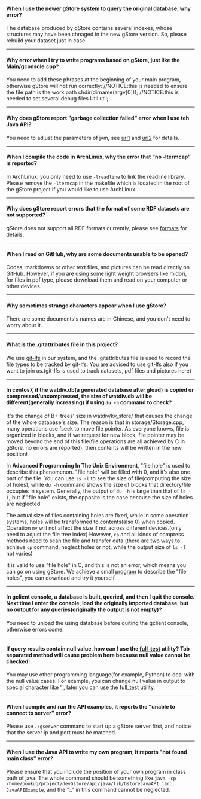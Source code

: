 #### When I use the newer gStore system to query the original database, why error?

The database produced by gStore contains several indexes, whose structures may have been chnaged in the new gStore version. So, please rebuild your dataset just in case.

- - -

#### Why error when I try to write programs based on gStore, just like the Main/gconsole.cpp?

You need to add these phrases at the beginning of your main program, otherwise gStore will not run correctly:
	//NOTICE:this is needed to ensure the file path is the work path
	chdir(dirname(argv[0]));
	//NOTICE:this is needed to set several debug files
    Util util;

- - -

#### Why does gStore report "garbage collection failed" error when I use teh Java API?

You need to adjust the parameters of jvm, see [url1](http://www.cnblogs.com/edwardlauxh/archive/2010/04/25/1918603.html) and [url2](http://www.cnblogs.com/redcreen/archive/2011/05/04/2037057.html) for details.

- - -

#### When I compile the code in ArchLinux, why the error that "no -ltermcap" is reported?

In ArchLinux, you only need to use `-lreadline` to link the readline library. Please remove the `-ltermcap` in the makefile which is located in the root of the gStore project if you would like to use ArchLinux.

- - -

#### Why does gStore report errors that the format of some RDF datasets are not supported?

gStore does not support all RDF formats currently, please see [formats](../test/format_question.txt) for details.

- - -

#### When I read on GitHub, why are some documents unable to be opened?

Codes, markdowns or other text files, and pictures can be read directly on GitHub. However, if you are using some light weight browsers like midori, for files in pdf type, please download them and read on your computer or other devices.

- - -

#### Why sometimes strange characters appear when I use gStore?

There are some documents's names are in Chinese, and you don't need to worry about it.

- - -

#### What is the .gitattributes file in this project?

We use [git-lfs](https://github.com/github/git-lfs) in our system, and the .gitattributes file is used to record the file types to be tracked by git-lfs. You are advised to use git-lfs also if you want to join us.(git-lfs is used to track datasets, pdf files and pictures here)

- - -

#### In centos7, if the watdiv.db(a generated database after gload) is copied or compressed/uncompressed, the size of watdiv.db will be different(generally increasing) if using `du -h` command to check?

It's the change of B+-trees' size in watdiv/kv_store/ that causes the change of the whole database's size. The reason is that in storage/Storage.cpp, many operations use fseek to move file pointer. As everyone knows, file is organized in blocks, and if we request for new block, file pointer may be moved beyond the end of this file(file operations are all achieved by C in gStore, no errors are reported), then contents will be written in the new position!

In **Advanced Programming In The Unix Environment**, "file hole" is used to describe this phenomenon. "file hole" will be filled with 0, and it's also one part of the file. You can use `ls -l` to see the size of file(computing the size of holes), while `du -h` command shows the size of blocks that directory/file occupies in system. Generally, the output of `du -h` is large than that of `ls -l`, but if "file hole" exists, the opposite is the case because the size of holes are neglected.

The actual size of files containing holes are fixed, while in some operation systems, holes will be transformed to contents(also 0) when copied. Operation `mv` will not affect the size if not across different devices.(only need to adjust the file tree index) However, `cp` and all kinds of compress methods need to scan the file and transfer data.(there are two ways to achieve `cp` command, neglect holes or not, while the output size of `ls -l` not varies)

It is valid to use "file hole" in C, and this is not an error, which means you can go on using gStore. We achieve a small [program](../test/hole.c) to describe the "file holes", you can download and try it yourself.

- - -

#### In gclient console, a database is built, queried, and then I quit the console. Next time I enter the console, load the originally imported database, but no output for any queries(originally the output is not empty)?

You need to unload the using database before quiting the gclient console, otherwise errors come.

- - -

#### If query results contain null value, how can I use the [full_test](../test/full_test.sh) utility? Tab separated method will cause problem here because null value cannot be checked!

You may use other programming language(for example, Python) to deal with the null value cases. For example, you can change null value in output to special character like ',', later you can use the [full_test](../test/full_test.sh) utility.

- - -

#### When I compile and run the API examples, it reports the "unable to connect to server" error?

Please use `./gserver` command to start up a gStore server first, and notice that the server ip and port must be matched.

- - -

#### When I use the Java API to write my own program, it reports "not found main class" error?

Please ensure that you include the position of your own program in class path of java. The whole command should be something like `java -cp /home/bookug/project/devGstore/api/java/lib/GstoreJavaAPI.jar:. JavaAPIExample`, and the ":." in this command cannot be neglected.

